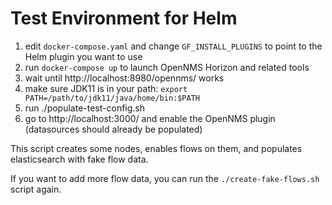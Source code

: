 Test Environment for Helm
=========================

1. edit `docker-compose.yaml` and change `GF_INSTALL_PLUGINS` to point to the Helm plugin you want to use
2. run `docker-compose up` to launch OpenNMS Horizon and related tools
3. wait until http://localhost:8980/opennms/ works
4. make sure JDK11 is in your path: `export PATH=/path/to/jdk11/java/home/bin:$PATH`
5. run ./populate-test-config.sh
6. go to http://localhost:3000/ and enable the OpenNMS plugin (datasources should already be populated)

This script creates some nodes, enables flows on them, and populates elasticsearch with fake flow data.

If you want to add more flow data, you can run the `./create-fake-flows.sh` script again.
